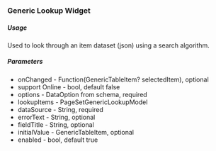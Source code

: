 ### Generic Lookup Widget

##### Usage

Used to look through an item dataset (json) using a search algorithm.

##### Parameters

* onChanged - Function(GenericTableItem? selectedItem), optional
* support Online - bool, default false
* options - DataOption from schema, required
* lookupItems - PageSetGenericLookupModel
* dataSource - String, required
* errorText - String, optional
* fieldTitle - String, optional
* initialValue - GenericTableItem, optional
* enabled - bool, default true

`  `